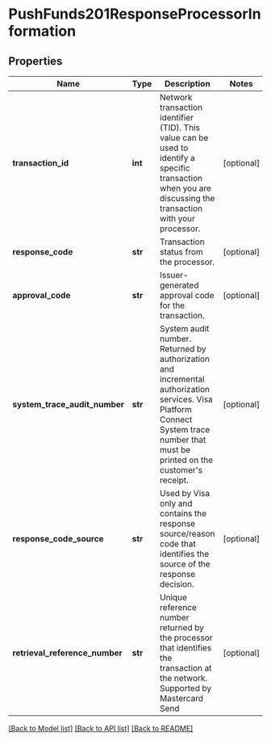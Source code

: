 # PushFunds201ResponseProcessorInformation

## Properties
Name | Type | Description | Notes
------------ | ------------- | ------------- | -------------
**transaction_id** | **int** | Network transaction identifier (TID). This value can be used to identify a specific transaction when you are discussing the transaction with your processor.  | [optional] 
**response_code** | **str** | Transaction status from the processor.  | [optional] 
**approval_code** | **str** | Issuer-generated approval code for the transaction.  | [optional] 
**system_trace_audit_number** | **str** | System audit number. Returned by authorization and incremental authorization services.  Visa Platform Connect  System trace number that must be printed on the customer&#39;s receipt.  | [optional] 
**response_code_source** | **str** | Used by Visa only and contains the response source/reason code that identifies the source of the response decision.  | [optional] 
**retrieval_reference_number** | **str** | Unique reference number returned by the processor that identifies the transaction at the network.  Supported by Mastercard Send  | [optional] 

[[Back to Model list]](../README.md#documentation-for-models) [[Back to API list]](../README.md#documentation-for-api-endpoints) [[Back to README]](../README.md)


